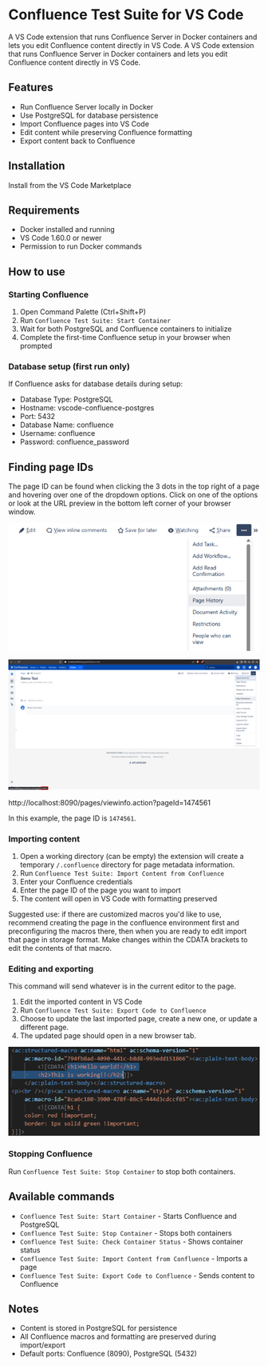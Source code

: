 # Confluence Test Suite for VS Code

A VS Code extension that runs Confluence Server in Docker containers and lets you edit Confluence content directly in VS Code.
A VS Code extension that runs Confluence Server in Docker containers and lets you edit Confluence content directly in VS Code.

## Features

- Run Confluence Server locally in Docker
- Use PostgreSQL for database persistence
- Import Confluence pages into VS Code
- Edit content while preserving Confluence formatting
- Export content back to Confluence

## Installation

Install from the VS Code Marketplace

## Requirements

- Docker installed and running
- VS Code 1.60.0 or newer
- Permission to run Docker commands

## How to use

### Starting Confluence

1. Open Command Palette (Ctrl+Shift+P)
2. Run `Confluence Test Suite: Start Container`
3. Wait for both PostgreSQL and Confluence containers to initialize
4. Complete the first-time Confluence setup in your browser when prompted

### Database setup (first run only)

If Confluence asks for database details during setup:
- Database Type: PostgreSQL
- Hostname: vscode-confluence-postgres
- Port: 5432
- Database Name: confluence
- Username: confluence
- Password: confluence_password

## Finding page IDs

The page ID can be found when clicking the 3 dots in the top right of a page and hovering over one of the dropdown options. Click on one of the options or look at the URL preview in the bottom left corner of your browser window.

![Page options menu with item selected](img/image-1.png)


![Screenshot showing where the page ID is when hovering over a menu item](img/image-2.png)

http://localhost:8090/pages/viewinfo.action?pageId=1474561

In this example, the page ID is `1474561`.

### Importing content

1. Open a working directory (can be empty) the extension will create a temporary `/.confluence` directory for page metadata information.
2. Run `Confluence Test Suite: Import Content from Confluence`
3. Enter your Confluence credentials
4. Enter the page ID of the page you want to import
5. The content will open in VS Code with formatting preserved


Suggested use: if there are customized macros you'd like to use, recommend creating the page in the confluence environment first and preconfiguring the macros there, then when you are ready to edit import that page in storage format. Make changes within the CDATA brackets to edit the contents of that macro.


### Editing and exporting

This command will send whatever is in the current editor to the page.  
1. Edit the imported content in VS Code
2. Run `Confluence Test Suite: Export Code to Confluence`
3. Choose to update the last imported page, create a new one, or update a different page.
4. The updated page should open in a new browser tab.


![CDATA Bracket where the Macro Contents are edited](img/image.png)

### Stopping Confluence

Run `Confluence Test Suite: Stop Container` to stop both containers.

## Available commands

- `Confluence Test Suite: Start Container` - Starts Confluence and PostgreSQL
- `Confluence Test Suite: Stop Container` - Stops both containers
- `Confluence Test Suite: Check Container Status` - Shows container status
- `Confluence Test Suite: Import Content from Confluence` - Imports a page
- `Confluence Test Suite: Export Code to Confluence` - Sends content to Confluence

## Notes

- Content is stored in PostgreSQL for persistence
- All Confluence macros and formatting are preserved during import/export
- Default ports: Confluence (8090), PostgreSQL (5432)
